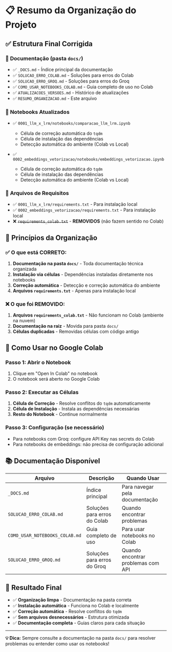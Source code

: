 # 📋 Resumo da Organização do Projeto

## ✅ **Estrutura Final Corrigida**

### 📁 **Documentação (pasta `docs/`)**

- ✅ `_DOCS.md` - Índice principal da documentação
- ✅ `SOLUCAO_ERRO_COLAB.md` - Soluções para erros do Colab
- ✅ `SOLUCAO_ERRO_GROQ.md` - Soluções para erros do Groq
- ✅ `COMO_USAR_NOTEBOOKS_COLAB.md` - Guia completo de uso no Colab
- ✅ `ATUALIZACOES_VERSOES.md` - Histórico de atualizações
- ✅ `RESUMO_ORGANIZACAO.md` - Este arquivo

### 📁 **Notebooks Atualizados**

- ✅ `0001_llm_x_lrm/notebooks/comparacao_llm_lrm.ipynb`

  - Célula de correção automática do `tqdm`
  - Célula de instalação das dependências
  - Detecção automática do ambiente (Colab vs Local)

- ✅ `0002_embeddings_vetorizacao/notebooks/embeddings_vetorizacao.ipynb`
  - Célula de correção automática do `tqdm`
  - Célula de instalação das dependências
  - Detecção automática do ambiente (Colab vs Local)

### 📁 **Arquivos de Requisitos**

- ✅ `0001_llm_x_lrm/requirements.txt` - Para instalação local
- ✅ `0002_embeddings_vetorizacao/requirements.txt` - Para instalação local
- ❌ ~~`requirements_colab.txt`~~ - **REMOVIDOS** (não fazem sentido no Colab)

## 🎯 **Princípios da Organização**

### ✅ **O que está CORRETO:**

1. **Documentação na pasta `docs/`** - Toda documentação técnica organizada
2. **Instalação via células** - Dependências instaladas diretamente nos notebooks
3. **Correção automática** - Detecção e correção automática do ambiente
4. **Arquivos `requirements.txt`** - Apenas para instalação local

### ❌ **O que foi REMOVIDO:**

1. **Arquivos `requirements_colab.txt`** - Não funcionam no Colab (ambiente na nuvem)
2. **Documentação na raiz** - Movida para pasta `docs/`
3. **Células duplicadas** - Removidas células com código antigo

## 🚀 **Como Usar no Google Colab**

### **Passo 1: Abrir o Notebook**

1. Clique em "Open In Colab" no notebook
2. O notebook será aberto no Google Colab

### **Passo 2: Executar as Células**

1. **Célula de Correção** - Resolve conflitos do `tqdm` automaticamente
2. **Célula de Instalação** - Instala as dependências necessárias
3. **Resto do Notebook** - Continue normalmente

### **Passo 3: Configuração (se necessário)**

- Para notebooks com Groq: configure API Key nas secrets do Colab
- Para notebooks de embeddings: não precisa de configuração adicional

## 📚 **Documentação Disponível**

| Arquivo                        | Descrição                    | Quando Usar                        |
| ------------------------------ | ---------------------------- | ---------------------------------- |
| `_DOCS.md`                     | Índice principal             | Para navegar pela documentação     |
| `SOLUCAO_ERRO_COLAB.md`        | Soluções para erros do Colab | Quando encontrar problemas         |
| `COMO_USAR_NOTEBOOKS_COLAB.md` | Guia completo de uso         | Para usar notebooks no Colab       |
| `SOLUCAO_ERRO_GROQ.md`         | Soluções para erros do Groq  | Quando encontrar problemas com API |

## 🎉 **Resultado Final**

- ✅ **Organização limpa** - Documentação na pasta correta
- ✅ **Instalação automática** - Funciona no Colab e localmente
- ✅ **Correção automática** - Resolve conflitos do `tqdm`
- ✅ **Sem arquivos desnecessários** - Estrutura otimizada
- ✅ **Documentação completa** - Guias claros para cada situação

---

**💡 Dica:** Sempre consulte a documentação na pasta `docs/` para resolver problemas ou entender como usar os notebooks!
